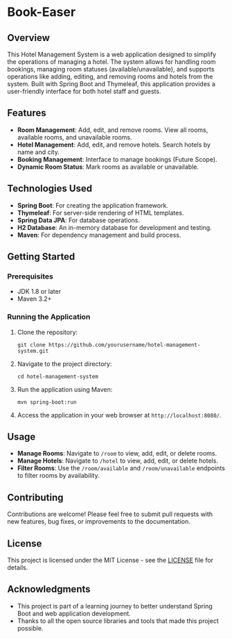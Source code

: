 # Book-Easer

## Overview

This Hotel Management System is a web application designed to simplify the operations of managing a hotel. The system allows for handling room bookings, managing room statuses (available/unavailable), and supports operations like adding, editing, and removing rooms and hotels from the system. Built with Spring Boot and Thymeleaf, this application provides a user-friendly interface for both hotel staff and guests.

## Features

- **Room Management**: Add, edit, and remove rooms. View all rooms, available rooms, and unavailable rooms.
- **Hotel Management**: Add, edit, and remove hotels. Search hotels by name and city.
- **Booking Management**: Interface to manage bookings (Future Scope).
- **Dynamic Room Status**: Mark rooms as available or unavailable.

## Technologies Used

- **Spring Boot**: For creating the application framework.
- **Thymeleaf**: For server-side rendering of HTML templates.
- **Spring Data JPA**: For database operations.
- **H2 Database**: An in-memory database for development and testing.
- **Maven**: For dependency management and build process.

## Getting Started

### Prerequisites

- JDK 1.8 or later
- Maven 3.2+

### Running the Application

1. Clone the repository:
   ```
   git clone https://github.com/yourusername/hotel-management-system.git
   ```
2. Navigate to the project directory:
   ```
   cd hotel-management-system
   ```
3. Run the application using Maven:
   ```
   mvn spring-boot:run
   ```
4. Access the application in your web browser at `http://localhost:8080/`.

## Usage

- **Manage Rooms**: Navigate to `/room` to view, add, edit, or delete rooms.
- **Manage Hotels**: Navigate to `/hotel` to view, add, edit, or delete hotels.
- **Filter Rooms**: Use the `/room/available` and `/room/unavailable` endpoints to filter rooms by availability.

## Contributing

Contributions are welcome! Please feel free to submit pull requests with new features, bug fixes, or improvements to the documentation.

## License

This project is licensed under the MIT License - see the [LICENSE](LICENSE) file for details.

## Acknowledgments

- This project is part of a learning journey to better understand Spring Boot and web application development.
- Thanks to all the open source libraries and tools that made this project possible.

